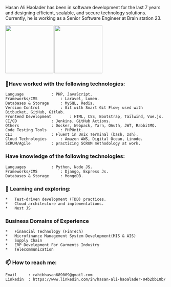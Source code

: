 <style>
	.float-left{float:left}
</style>
<p>
Hasan Ali Haolader has been in software development for the last 7 years and designing efficient, scalable, and secure technology solutions. Currently, he is working as a Senior Software Engineer at Brain station 23.
</p>

<div >
<a  href='https://www.zend-zce.com/en/yellow-pages/ZEND032675'><img src="https://www.zend.com/sites/default/files/image/2019-09/zce-2017-php-155x155_0.png" data-canonical-src="https://www.zend.com/sites/default/files/image/2019-09/zce-2017-php-155x155_0.png" align='left' width="150" height="150"  /></a>


<a href='https://www.credly.com/badges/41369e56-6956-436f-b50d-289d3d24f0ab/public_url'><img src="https://slack-imgs.com/?c=1&o1=ro&url=https%3A%2F%2Fd1.awsstatic.com%2Ftraining-and-certification%2Fcertification-badges%2FAWS-Certified-Solutions-Architect-Associate_badge.3419559c682629072f1eb968d59dea0741772c0f.png" data-canonical-src="https://slack-imgs.com/?c=1&o1=ro&url=https%3A%2F%2Fd1.awsstatic.com%2Ftraining-and-certification%2Fcertification-badges%2FAWS-Certified-Solutions-Architect-Associate_badge.3419559c682629072f1eb968d59dea0741772c0f.png" width="150" height="150" /></a>
</div>

### **🔭Have worked with the following technologies:**
	Language			: PHP, JavaScript.
	Frameworks/CMS		  	: Laravel, Lumen.
	Databases & Storage		: MySQL, Redis.
	Version Control		  	: Git with Smart Git Flow; used with Bitbucket, GitHub, Gitlab.
	Frontend Development		: HTML, CSS, Bootstrap, Tailwind, Vue.js.
	CI/CD 				: Jenkins, GitHub Actions.
	Others				: Docker, Webpack, Yarn, OAuth, JWT, RabbitMQ.
	Code Testing Tools 		: PHPUnit.
	CLI 				: Fluent in Unix Terminal (bash, zsh).
	Cloud Technologies		: Amazon AWS, Digital Ocean, Linode.
	SCRUM/Agile			: practicing SCRUM methodology at work.


### **Have knowledge of the following technologies:**
	Languages			: Python, Node JS.
	Frameworks/CMS		  	: Django, Express Js.
	Databases & Storage		: MongoDB.

### **🌱 Learning and exploring:**
	*	Test-driven development (TDD) practices.
	*	Cloud architecture and implementations.
	*	Nest JS


### **Business Domains of Experience**
	*	Financial Technology (FinTech)
	*	Microfinance Management System Development(MIS & AIS)
	*	Supply Chain
	*	ERP Development For Garments Industry
	*	Telecommunication
### 📫  How to reach me:
    Email     : rahibhasan689009@gmail.com
    Linkedin  : https://www.linkedin.com/in/hasan-ali-haoalader-04b2bb10b/


